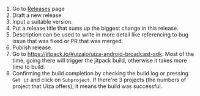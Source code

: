 1. Go to [Releases](https://github.com/uizaio/uiza-android-broadcast-sdk/releases) page
2. Draft a new release
3. Input a suitable version.
4. Put a release title that sums up the biggest change in this release.
5. Description can be used to write in more detail like referencing to bug issue that was fixed or PR that was merged.
6. Publish release.
7. Go to https://jitpack.io/#uizaio/uiza-android-broadcast-sdk. Most of the time, going there will trigger the jitpack build, otherwise it takes more time to build.
8. Confirming the build completion by checking the build log or pressing `Get it` and click on `Subproject`. If there're 3 projects (the numbers of project that Uiza offers), it means the build was successful. 
